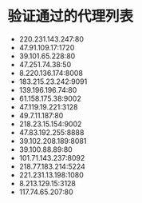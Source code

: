 # 验证通过的代理列表

 - 220.231.143.247:80
 - 47.91.109.17:1720
 - 39.101.65.228:80
 - 47.251.74.38:50
 - 8.220.136.174:8008
 - 183.215.23.242:9091
 - 139.196.196.74:80
 - 61.158.175.38:9002
 - 47.119.19.221:3128
 - 49.7.11.187:80
 - 218.23.15.154:9002
 - 47.83.192.255:8888
 - 39.102.208.189:8081
 - 39.100.88.89:80
 - 101.71.143.237:8092
 - 218.77.183.214:5224
 - 221.231.13.198:1080
 - 8.213.129.15:3128
 - 117.74.65.207:80
